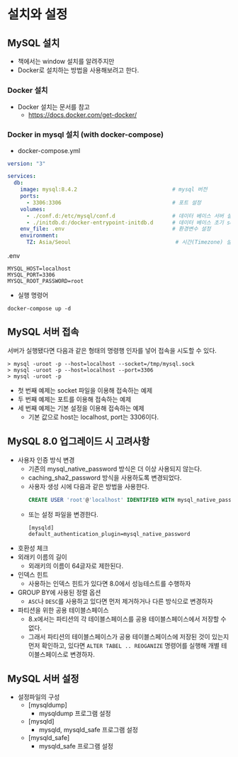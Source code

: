 # 설치와 설정

## MySQL 설치

- 책에서는 window 설치를 알려주지만
- Docker로 설치하는 방법을 사용해보려고 한다.

### Docker 설치

- Docker 설치는 문서를 참고
    - https://docs.docker.com/get-docker/

### Docker in mysql 설치 (with docker-compose)

- docker-compose.yml

```yml
version: "3"

services:
  db:
    image: mysql:8.4.2                              # mysql 버전
    ports:
      - 3306:3306                                   # 포트 설정
    volumes:
      - ./conf.d:/etc/mysql/conf.d                  # 데이터 베이스 서버 설정
      - ./initdb.d:/docker-entrypoint-initdb.d      # 데이터 베이스 초기 sql
    env_file: .env                                  # 환경변수 설정
    environment:
      TZ: Asia/Seoul                                 # 시간(Timezone) 설정
```

.env

```
MYSQL_HOST=localhost
MYSQL_PORT=3306
MYSQL_ROOT_PASSWORD=root
```

- 실행 명령어

```shell
docker-compose up -d
```

## MySQL 서버 접속

서버가 실행됐다면 다음과 같은 형태의 명령행 인자를 넣어 접속을 시도할 수 있다.

```
> mysql -uroot -p --host=localhost --socket=/tmp/mysql.sock
> mysql -uroot -p --host=localhost --port=3306
> mysql -uroot -p
```

- 첫 번째 예제는 socket 파일을 이용해 접속하는 예제
- 두 번째 예제는 포트를 이용해 접속하는 예제
- 세 번째 예제는 기본 설정을 이용해 접속하는 예제
    - 기본 값으로 host는 localhost, port는 3306이다.

## MySQL 8.0 업그레이드 시 고려사항

- 사용자 인증 방식 변경
    - 기존의 mysql_native_password 방식은 더 이상 사용되지 않는다.
    - caching_sha2_password 방식을 사용하도록 변경되었다.
    - 사용자 생성 시에 다음과 같은 방법을 사용한다.
      ```sql
      CREATE USER 'root'@'localhost' IDENTIFIED WITH mysql_native_password BY 'root';
      ```
    - 또는 설정 파일을 변경한다.
      ```shell
      [mysqld]
      default_authentication_plugin=mysql_native_password
      ```
- 호환성 체크
- 외래키 이름의 길이
  - 외래키의 이름이 64글자로 제한된다.
- 인덱스 힌트
  - 사용하는 인덱스 힌트가 있다면 8.0에서 성능테스트를 수행하자
- GROUP BY에 사용된 정렬 옵션
  - `ASC`나 `DESC`를 사용하고 있다면 먼저 제거하거나 다른 방식으로 변경하자
- 파티션을 위한 공용 테이블스페이스
  - 8.x에서는 파티션의 각 테이블스페이스를 공용 테이블스페이스에서 저장할 수 없다.
  - 그래서 파티션의 테이블스페이스가 공용 테이블스페이스에 저장된 것이 있는지 먼저 확인하고, 있다면 `ALTER TABEL .. REOGANIZE` 명령어를 실행해 개별 테이블스페이스로 변경하자.

## MySQL 서버 설정
- 설정파일의 구성
  - [mysqldump]
    - mysqldump 프로그램 설정
  - [mysqld]
    - mysqld, mysqld_safe 프로그램 설정
  - [mysqld_safe]
    - mysqld_safe 프로그램 설정
  
